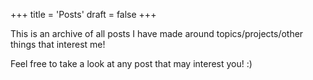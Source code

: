 +++
title = 'Posts'
draft = false
+++

This is an archive of all posts I have made around topics/projects/other things that interest me!

Feel free to take a look at any post that may interest you! :)
